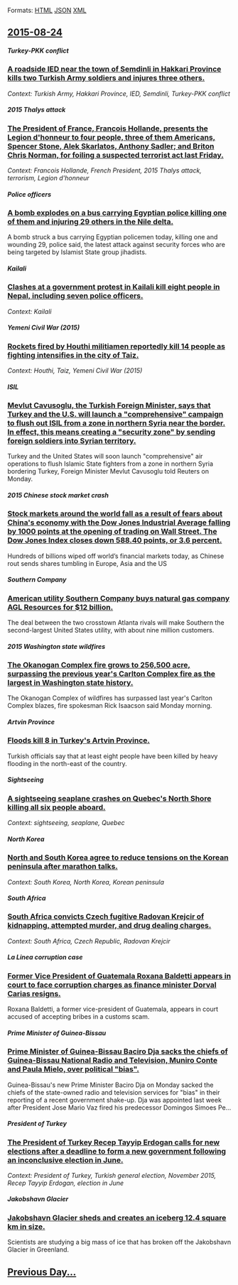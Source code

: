 
Formats: [HTML](2015/08/24/index.html)  [JSON](2015/08/24/index.json)  [XML](2015/08/24/index.xml)  

## [2015-08-24](/news/2015/08/24/index.md)

##### Turkey-PKK conflict
### [A roadside IED near the town of Semdinli in Hakkari Province kills two Turkish Army soldiers and injures three others. ](/news/2015/08/24/a-roadside-ied-near-the-town-of-aemdinli-in-hakkari-province-kills-two-turkish-army-soldiers-and-injures-three-others.md)
_Context: Turkish Army, Hakkari Province, IED, Semdinli, Turkey-PKK conflict_

##### 2015 Thalys attack
### [The President of France, Francois Hollande, presents the Legion d'honneur to four people, three of them Americans, Spencer Stone, Alek Skarlatos, Anthony Sadler; and Briton Chris Norman, for foiling a suspected terrorist act last Friday. ](/news/2015/08/24/the-president-of-france-franassois-hollande-presents-the-la-c-gion-d-honneur-to-four-people-three-of-them-americans-spencer-stone-alek-ska.md)
_Context: Francois Hollande, French President, 2015 Thalys attack, terrorism, Legion d'honneur_

##### Police officers
### [A bomb explodes on a bus carrying Egyptian police killing one of them and injuring 29 others in the Nile delta. ](/news/2015/08/24/a-bomb-explodes-on-a-bus-carrying-egyptian-police-killing-one-of-them-and-injuring-29-others-in-the-nile-delta.md)
A bomb struck a bus carrying Egyptian policemen today, killing one and wounding 29, police said, the latest attack against security forces who are being targeted by Islamist State group jihadists.

##### Kailali
### [Clashes at a government protest in Kailali kill eight people in Nepal, including seven police officers. ](/news/2015/08/24/clashes-at-a-government-protest-in-kailali-kill-eight-people-in-nepal-including-seven-police-officers.md)
_Context: Kailali_

##### Yemeni Civil War (2015)
### [Rockets fired by Houthi militiamen reportedly kill 14 people as fighting intensifies in the city of Taiz. ](/news/2015/08/24/rockets-fired-by-houthi-militiamen-reportedly-kill-14-people-as-fighting-intensifies-in-the-city-of-taiz.md)
_Context: Houthi, Taiz, Yemeni Civil War (2015)_

##### ISIL
### [Mevlut Cavusoglu, the Turkish Foreign Minister, says that Turkey and the U.S. will launch a "comprehensive" campaign to flush out ISIL from a zone in northern Syria near the border. In effect, this means creating a "security zone" by sending foreign soldiers into Syrian territory. ](/news/2015/08/24/mevla1-4t-aavuaoalu-the-turkish-foreign-minister-says-that-turkey-and-the-u-s-will-launch-a-comprehensive-campaign-to-flush-out-isil-f.md)
Turkey and the United States will soon launch &quot;comprehensive&quot; air operations to flush Islamic State fighters from a zone in northern Syria bordering Turkey, Foreign Minister Mevlut Cavusoglu told Reuters on Monday.

##### 2015 Chinese stock market crash
### [Stock markets around the world fall as a result of fears about China's economy with the Dow Jones Industrial Average falling by 1000 points at the opening of trading on Wall Street. The Dow Jones Index closes down 588.40 points, or 3.6 percent. ](/news/2015/08/24/stock-markets-around-the-world-fall-as-a-result-of-fears-about-china-s-economy-with-the-dow-jones-industrial-average-falling-by-1000-points.md)
Hundreds of billions wiped off world’s financial markets today, as Chinese rout sends shares tumbling in Europe, Asia and the US

##### Southern Company
### [American utility Southern Company buys natural gas company AGL Resources for $12 billion. ](/news/2015/08/24/american-utility-southern-company-buys-natural-gas-company-agl-resources-for-12-billion.md)
The deal between the two crosstown Atlanta rivals will make Southern the second-largest United States utility, with about nine million customers.

##### 2015 Washington state wildfires
### [The Okanogan Complex fire grows to 256,500 acre, surpassing the previous year's Carlton Complex fire as the largest in Washington state history. ](/news/2015/08/24/the-okanogan-complex-fire-grows-to-256-500-acre-surpassing-the-previous-year-s-carlton-complex-fire-as-the-largest-in-washington-state-hist.md)
The Okanogan Complex of wildfires has surpassed last year&#x27;s Carlton Complex blazes, fire spokesman Rick Isaacson said Monday morning.

##### Artvin Province
### [Floods kill 8 in Turkey's Artvin Province. ](/news/2015/08/24/floods-kill-8-in-turkey-s-artvin-province.md)
Turkish officials say that at least eight people have been killed by heavy flooding in the north-east of the country.

##### Sightseeing
### [A sightseeing seaplane crashes on Quebec's North Shore killing all six people aboard. ](/news/2015/08/24/a-sightseeing-seaplane-crashes-on-quebec-s-north-shore-killing-all-six-people-aboard.md)
_Context: sightseeing, seaplane, Quebec_

##### North Korea
### [North and South Korea agree to reduce tensions on the Korean peninsula after marathon talks. ](/news/2015/08/24/north-and-south-korea-agree-to-reduce-tensions-on-the-korean-peninsula-after-marathon-talks.md)
_Context: South Korea, North Korea, Korean peninsula_

##### South Africa
### [South Africa convicts Czech fugitive Radovan Krejcir of kidnapping, attempted murder, and drug dealing charges. ](/news/2015/08/24/south-africa-convicts-czech-fugitive-radovan-krejaaa-of-kidnapping-attempted-murder-and-drug-dealing-charges.md)
_Context: South Africa, Czech Republic, Radovan Krejcir_

##### La Linea corruption case
### [Former Vice President of Guatemala Roxana Baldetti appears in court to face corruption charges as finance minister Dorval Carias resigns. ](/news/2015/08/24/former-vice-president-of-guatemala-roxana-baldetti-appears-in-court-to-face-corruption-charges-as-finance-minister-dorval-caraas-resigns.md)
Roxana Baldetti, a former vice-president of Guatemala, appears in court accused of accepting bribes in a customs scam.

##### Prime Minister of Guinea-Bissau
### [Prime Minister of Guinea-Bissau Baciro Dja sacks the chiefs of Guinea-Bissau National Radio and Television, Muniro Conte and Paula Mielo, over political "bias". ](/news/2015/08/24/prime-minister-of-guinea-bissau-baciro-dja-sacks-the-chiefs-of-guinea-bissau-national-radio-and-television-muniro-conte-and-paula-mielo-o.md)
Guinea-Bissau&#x27;s new Prime Minister Baciro Dja on Monday sacked the chiefs of the state-owned radio and television services for &quot;bias&quot; in their reporting of a recent government shake-up. Dja was appointed last week after President Jose Mario Vaz fired his predecessor Domingos Simoes Pe...

##### President of Turkey
### [The President of Turkey Recep Tayyip Erdogan calls for new elections after a deadline to form a new government following an inconclusive election in June. ](/news/2015/08/24/the-president-of-turkey-recep-tayyip-erdoaan-calls-for-new-elections-after-a-deadline-to-form-a-new-government-following-an-inconclusive-el.md)
_Context: President of Turkey, Turkish general election, November 2015, Recep Tayyip Erdogan, election in June_

##### Jakobshavn Glacier
### [Jakobshavn Glacier sheds and creates an iceberg 12.4 square km in size. ](/news/2015/08/24/jakobshavn-glacier-sheds-and-creates-an-iceberg-12-4-square-km-in-size.md)
Scientists are studying a big mass of ice that has broken off the Jakobshavn Glacier in Greenland.

## [Previous Day...](/news/2015/08/23/index.md)

